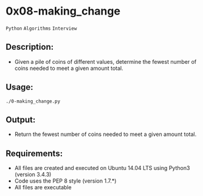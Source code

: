 # 0x08-making_change 
```Python``` ```Algorithms``` ```Interview```

## Description:
* Given a pile of coins of different values, determine the fewest number of coins needed to meet a given amount total.

## Usage:
```
./0-making_change.py
```

## Output:
* Return the fewest number of coins needed to meet a given amount total.

## Requirements:
* All files are created and executed on Ubuntu 14.04 LTS using Python3 (version 3.4.3)
* Code uses the PEP 8 style (version 1.7.*)
* All files are executable


